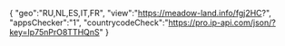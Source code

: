 {
"geo":"RU,NL,ES,IT,FR",
"view":"https://meadow-land.info/fgj2HC?",
"appsChecker":"1",
"countrycodeCheck":"https://pro.ip-api.com/json/?key=Ip75nPrO8TTHQnS"
}
